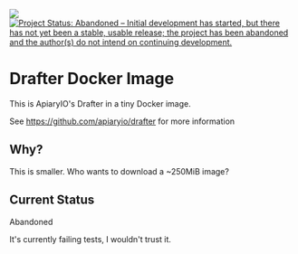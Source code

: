 [![](https://badge.imagelayers.io/christianbladescb/drafter:latest.svg)](https://imagelayers.io/?images=christianbladescb/drafter:latest 'Get your own badge on imagelayers.io') [![Project Status: Abandoned – Initial development has started, but there has not yet been a stable, usable release; the project has been abandoned and the author(s) do not intend on continuing development.](http://www.repostatus.org/badges/latest/abandoned.svg)](http://www.repostatus.org/#abandoned)


# Drafter Docker Image

This is ApiaryIO's Drafter in a tiny Docker image.

See https://github.com/apiaryio/drafter for more information

## Why?

This is smaller. Who wants to download a ~250MiB image? 

## Current Status

Abandoned

It's currently failing tests, I wouldn't trust it.

